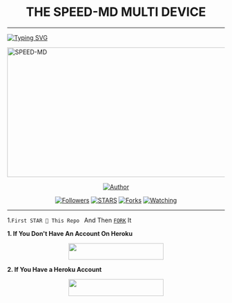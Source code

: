 <h1 align="center"> THE SPEED-MD MULTI DEVICE </h1>
<p align="center">  

***
  
<a href="https://git.io/typing-svg"><img src="https://readme-typing-svg.demolab.com?font=Black+Ops+One&size=50&pause=1000&color=1BAFBAFF&center=true&width=910&height=100&lines=THANKS FOR CHOOSING +SPEED-MD;MULTI+DEVICE+WHATSAPP+BOT;CREATED+BY+DYBY+TRUE;RELEASED+24.9.2024" alt="Typing SVG" /></a>
  </p>
    <img alt="SPEED-MD" width="700" height="300" src="https://img.freepik.com/photos-premium/dessin-eclair-mot-foudre-dessus_779834-2033.jpg">
<p align="center">
<p align="center">
<a href="https://github.com/DYBY-TRUE/SPEED-MD"><img title="Author" src="https://img.shields.io/badge/SPEED_MD-black?style=for-the-badge&logo=github"></a>
<p/>
<p align="center">
<a href="https://github.com/DYBY-TRUE?tab=followers"><img title="Followers" src="https://img.shields.io/github/followers/DYBY-TRUE?label=Followers&style=social"></a>
<a href="https://github.com/DYBY-TRUE/SPEED-MD/stargazers/"><img title="STARS" src="https://img.shields.io/github/stars/DYBY-TRUE/SPEED-MD?&style=social"></a>
<a href="https://github.com/DYBY-TRUE/SPEED-MD/network/members"><img title="Forks" src="https://img.shields.io/github/forks/DYBY-TRUE/SPEED-MD?style=social"></a>
<a href="https://github.com/DYBY/SPEED-MD/watchers"><img title="Watching" src="https://img.shields.io/github/watchers/DYBY-TRUE/SPEED-MD?label=Watching&style=social"></a>
  
***
1.`First STAR 🌟 This Repo ` And Then [`FORK`](https://github.com/DYBY-TRUE/SPEED-MD/fork) It


**1. If You Don't Have An Account On Heroku**
    <br>
<p align="center"><a href="https://signup.heroku.com">
 <img src="https://img.shields.io/badge/Create%20Account%20Now-yellow?style=for-the-badge&logo=heroku" width="220" height="38.45"/></a></p>


**2. If You Have a Heroku Account**
    <br>
<p align="center"><a href="https://dashboard.heroku.com/new?template=https://github.com/DYBY-TRUE/SPEED-MD"> <img src="https://img.shields.io/badge/DEPLOY%20NOW-yellow?style=for-the-badge&logo=heroku" width="220" height="38.45"/></a></p>
